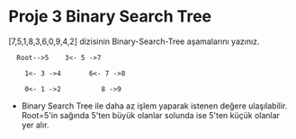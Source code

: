 # Proje 3 Binary Search Tree
[7,5,1,8,3,6,0,9,4,2] dizisinin Binary-Search-Tree aşamalarını yazınız.

      Root-->5    3<- 5 ->7
             
        1<- 3 ->4       6<- 7 ->8

        0<- 1 ->2          8 ->9



* Binary Search Tree ile daha az işlem yaparak istenen değere ulaşılabilir. Root=5'in sağında 5'ten büyük olanlar solunda ise 5'ten küçük olanlar yer alır.

